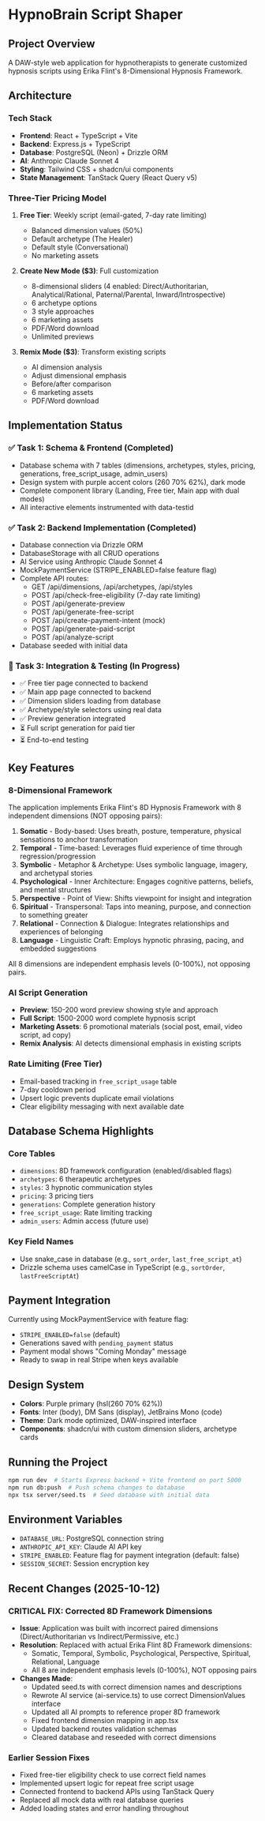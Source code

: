# HypnoBrain Script Shaper

## Project Overview
A DAW-style web application for hypnotherapists to generate customized hypnosis scripts using Erika Flint's 8-Dimensional Hypnosis Framework.

## Architecture

### Tech Stack
- **Frontend**: React + TypeScript + Vite
- **Backend**: Express.js + TypeScript
- **Database**: PostgreSQL (Neon) + Drizzle ORM
- **AI**: Anthropic Claude Sonnet 4
- **Styling**: Tailwind CSS + shadcn/ui components
- **State Management**: TanStack Query (React Query v5)

### Three-Tier Pricing Model
1. **Free Tier**: Weekly script (email-gated, 7-day rate limiting)
   - Balanced dimension values (50%)
   - Default archetype (The Healer)
   - Default style (Conversational)
   - No marketing assets

2. **Create New Mode ($3)**: Full customization
   - 8-dimensional sliders (4 enabled: Direct/Authoritarian, Analytical/Rational, Paternal/Parental, Inward/Introspective)
   - 6 archetype options
   - 3 style approaches
   - 6 marketing assets
   - PDF/Word download
   - Unlimited previews

3. **Remix Mode ($3)**: Transform existing scripts
   - AI dimension analysis
   - Adjust dimensional emphasis
   - Before/after comparison
   - 6 marketing assets
   - PDF/Word download

## Implementation Status

### ✅ Task 1: Schema & Frontend (Completed)
- Database schema with 7 tables (dimensions, archetypes, styles, pricing, generations, free_script_usage, admin_users)
- Design system with purple accent colors (260 70% 62%), dark mode
- Complete component library (Landing, Free tier, Main app with dual modes)
- All interactive elements instrumented with data-testid

### ✅ Task 2: Backend Implementation (Completed)
- Database connection via Drizzle ORM
- DatabaseStorage with all CRUD operations
- AI Service using Anthropic Claude Sonnet 4
- MockPaymentService (STRIPE_ENABLED=false feature flag)
- Complete API routes:
  - GET /api/dimensions, /api/archetypes, /api/styles
  - POST /api/check-free-eligibility (7-day rate limiting)
  - POST /api/generate-preview
  - POST /api/generate-free-script
  - POST /api/create-payment-intent (mock)
  - POST /api/generate-paid-script
  - POST /api/analyze-script
- Database seeded with initial data

### 🔄 Task 3: Integration & Testing (In Progress)
- ✅ Free tier page connected to backend
- ✅ Main app page connected to backend
- ✅ Dimension sliders loading from database
- ✅ Archetype/style selectors using real data
- ✅ Preview generation integrated
- ⏳ Full script generation for paid tier
- ⏳ End-to-end testing

## Key Features

### 8-Dimensional Framework
The application implements Erika Flint's 8D Hypnosis Framework with 8 independent dimensions (NOT opposing pairs):

1. **Somatic** - Body-based: Uses breath, posture, temperature, physical sensations to anchor transformation
2. **Temporal** - Time-based: Leverages fluid experience of time through regression/progression
3. **Symbolic** - Metaphor & Archetype: Uses symbolic language, imagery, and archetypal stories
4. **Psychological** - Inner Architecture: Engages cognitive patterns, beliefs, and mental structures
5. **Perspective** - Point of View: Shifts viewpoint for insight and integration
6. **Spiritual** - Transpersonal: Taps into meaning, purpose, and connection to something greater
7. **Relational** - Connection & Dialogue: Integrates relationships and experiences of belonging
8. **Language** - Linguistic Craft: Employs hypnotic phrasing, pacing, and embedded suggestions

All 8 dimensions are independent emphasis levels (0-100%), not opposing pairs.

### AI Script Generation
- **Preview**: 150-200 word preview showing style and approach
- **Full Script**: 1500-2000 word complete hypnosis script
- **Marketing Assets**: 6 promotional materials (social post, email, video script, ad copy)
- **Remix Analysis**: AI detects dimensional emphasis in existing scripts

### Rate Limiting (Free Tier)
- Email-based tracking in `free_script_usage` table
- 7-day cooldown period
- Upsert logic prevents duplicate email violations
- Clear eligibility messaging with next available date

## Database Schema Highlights

### Core Tables
- `dimensions`: 8D framework configuration (enabled/disabled flags)
- `archetypes`: 6 therapeutic archetypes
- `styles`: 3 hypnotic communication styles
- `pricing`: 3 pricing tiers
- `generations`: Complete generation history
- `free_script_usage`: Rate limiting tracking
- `admin_users`: Admin access (future use)

### Key Field Names
- Use snake_case in database (e.g., `sort_order`, `last_free_script_at`)
- Drizzle schema uses camelCase in TypeScript (e.g., `sortOrder`, `lastFreeScriptAt`)

## Payment Integration
Currently using MockPaymentService with feature flag:
- `STRIPE_ENABLED=false` (default)
- Generations saved with `pending_payment` status
- Payment modal shows "Coming Monday" message
- Ready to swap in real Stripe when keys available

## Design System
- **Colors**: Purple primary (hsl(260 70% 62%))
- **Fonts**: Inter (body), DM Sans (display), JetBrains Mono (code)
- **Theme**: Dark mode optimized, DAW-inspired interface
- **Components**: shadcn/ui with custom dimension sliders, archetype cards

## Running the Project
```bash
npm run dev  # Starts Express backend + Vite frontend on port 5000
npm run db:push  # Push schema changes to database
npx tsx server/seed.ts  # Seed database with initial data
```

## Environment Variables
- `DATABASE_URL`: PostgreSQL connection string
- `ANTHROPIC_API_KEY`: Claude AI API key
- `STRIPE_ENABLED`: Feature flag for payment integration (default: false)
- `SESSION_SECRET`: Session encryption key

## Recent Changes (2025-10-12)

### CRITICAL FIX: Corrected 8D Framework Dimensions
- **Issue**: Application was built with incorrect paired dimensions (Direct/Authoritarian vs Indirect/Permissive, etc.)
- **Resolution**: Replaced with actual Erika Flint 8D Framework dimensions:
  - Somatic, Temporal, Symbolic, Psychological, Perspective, Spiritual, Relational, Language
  - All 8 are independent emphasis levels (0-100%), NOT opposing pairs
- **Changes Made**:
  - Updated seed.ts with correct dimension names and descriptions
  - Rewrote AI service (ai-service.ts) to use correct DimensionValues interface
  - Updated all AI prompts to reference proper 8D framework
  - Fixed frontend dimension mapping in app.tsx
  - Updated backend routes validation schemas
  - Cleared database and reseeded with correct dimensions
  
### Earlier Session Fixes
- Fixed free-tier eligibility check to use correct field names
- Implemented upsert logic for repeat free script usage
- Connected frontend to backend APIs using TanStack Query
- Replaced all mock data with real database queries
- Added loading states and error handling throughout
